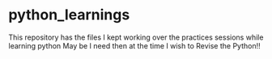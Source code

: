# python_learnings
This repository has the files I kept working over the practices sessions while learning python
May be I need then at the time I wish to Revise the Python!!
